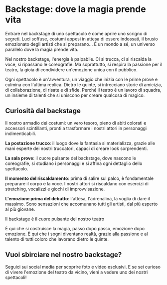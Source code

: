 # Backstage: dove la magia prende vita

Entrare nel backstage di uno spettacolo è come aprire uno scrigno di segreti. Luci soffuse, costumi appesi in attesa di essere indossati, il brusio emozionato degli artisti che si preparano... È un mondo a sé, un universo parallelo dove la magia prende vita.

Nel nostro backstage, l'energia è palpabile. Ci si trucca, ci si riscalda la voce, si ripassano le coreografie. Ma soprattutto, si respira la passione per il teatro, la gioia di condividere un'emozione unica con il pubblico.

Ogni spettacolo è un'avventura, un viaggio che inizia con le prime prove e culmina con l'ultima replica. Dietro le quinte, si intrecciano storie di amicizia, di collaborazione, di risate e di sfide. Perché il teatro è un lavoro di squadra, un insieme di talenti che si uniscono per creare qualcosa di magico.

## Curiosità dal backstage

Il nostro armadio dei costumi: un vero tesoro, pieno di abiti colorati e accessori scintillanti, pronti a trasformare i nostri attori in personaggi indimenticabili.

**La postazione trucco**: il luogo dove la fantasia si materializza, grazie alle mani esperte dei nostri truccatori, capaci di creare look sorprendenti.

**La sala prove**: il cuore pulsante del backstage, dove nascono le coreografie, si studiano i personaggi e si affina ogni dettaglio dello spettacolo.

**Il momento del riscaldamento**: prima di salire sul palco, è fondamentale preparare il corpo e la voce. I nostri attori si riscaldano con esercizi di stretching, vocalizzi e giochi di improvvisazione.

**L'emozione prima del debutto**: l'attesa, l'adrenalina, la voglia di dare il massimo. Sono sensazioni che accomunano tutti gli artisti, dal più esperto al più giovane.

Il backstage è il cuore pulsante del nostro teatro

È qui che si costruisce la magia, passo dopo passo, emozione dopo emozione. È qui che i sogni diventano realtà, grazie alla passione e al talento di tutti coloro che lavorano dietro le quinte.

## Vuoi sbirciare nel nostro backstage?

Seguici sui social media per scoprire foto e video esclusivi. E se sei curioso di vivere l'emozione del teatro da vicino, vieni a vedere uno dei nostri spettacoli!
